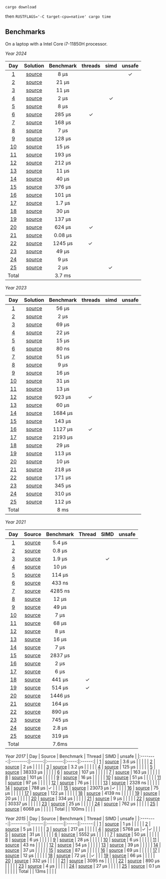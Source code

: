 `cargo download`

then
`RUSTFLAGS='-C target-cpu=native' cargo time`

Benchmarks
-----

On a laptop with a Intel Core i7-11850H processor.

*Year 2024*

| Day   | Solution | Benchmark | threads | simd | unsafe |
|:--------:|:--------:|:------:|:--------:|:--------:|:------:|
| [1](https://adventofcode.com/2024/day/1) | [source](https://github.com/gbagan/advent-of-code-rust/blob/master/src/year2024/day01.rs) | 8 μs | | | ✓|
| [2](https://adventofcode.com/2024/day/2) | [source](https://github.com/gbagan/advent-of-code-rust/blob/master/src/year2024/day02.rs) | 21 μs | | | |
| [3](https://adventofcode.com/2024/day/3) | [source](https://github.com/gbagan/advent-of-code-rust/blob/master/src/year2024/day03.rs) | 11 μs | | | |
| [4](https://adventofcode.com/2024/day/4) | [source](https://github.com/gbagan/advent-of-code-rust/blob/master/src/year2024/day04.rs) | 2 μs | | ✓| |
| [5](https://adventofcode.com/2024/day/5) | [source](https://github.com/gbagan/advent-of-code-rust/blob/master/src/year2024/day05.rs) | 8 μs | | | |
| [6](https://adventofcode.com/2024/day/6) | [source](https://github.com/gbagan/advent-of-code-rust/blob/master/src/year2024/day06.rs) | 285 μs |✓ | | |
| [7](https://adventofcode.com/2024/day/7) | [source](https://github.com/gbagan/advent-of-code-rust/blob/master/src/year2024/day07.rs) | 168 μs | | | |
| [8](https://adventofcode.com/2024/day/8) | [source](https://github.com/gbagan/advent-of-code-rust/blob/master/src/year2024/day08.rs) | 7 μs | | | |  
| [9](https://adventofcode.com/2024/day/9) | [source](https://github.com/gbagan/advent-of-code-rust/blob/master/src/year2024/day09.rs) | 128 μs | | | |
| [10](https://adventofcode.com/2024/day/10) | [source](https://github.com/gbagan/advent-of-code-rust/blob/master/src/year2024/day10.rs) | 15 μs | | | |
| [11](https://adventofcode.com/2024/day/11) | [source](https://github.com/gbagan/advent-of-code-rust/blob/master/src/year2024/day11.rs) | 193 μs | | | |
| [12](https://adventofcode.com/2024/day/12) | [source](https://github.com/gbagan/advent-of-code-rust/blob/master/src/year2024/day12.rs) | 212 μs | | | |
| [13](https://adventofcode.com/2024/day/13) | [source](https://github.com/gbagan/advent-of-code-rust/blob/master/src/year2024/day13.rs) | 11 μs | | | |
| [14](https://adventofcode.com/2024/day/14) | [source](https://github.com/gbagan/advent-of-code-rust/blob/master/src/year2024/day14.rs) | 40 μs | | | |
| [15](https://adventofcode.com/2024/day/15) | [source](https://github.com/gbagan/advent-of-code-rust/blob/master/src/year2024/day15.rs) | 376 μs | | | |
| [16](https://adventofcode.com/2024/day/16) | [source](https://github.com/gbagan/advent-of-code-rust/blob/master/src/year2024/day16.rs) | 101 μs | | | |
| [17](https://adventofcode.com/2024/day/17) | [source](https://github.com/gbagan/advent-of-code-rust/blob/master/src/year2024/day17.rs) | 1.7 μs | | | |
| [18](https://adventofcode.com/2024/day/18) | [source](https://github.com/gbagan/advent-of-code-rust/blob/master/src/year2024/day18.rs) | 30 μs | | | | 
| [19](https://adventofcode.com/2024/day/19) | [source](https://github.com/gbagan/advent-of-code-rust/blob/master/src/year2024/day19.rs) | 137 μs | | | |
| [20](https://adventofcode.com/2024/day/20) | [source](https://github.com/gbagan/advent-of-code-rust/blob/master/src/year2024/day20.rs) | 624 μs |✓| | |
| [21](https://adventofcode.com/2024/day/21) | [source](https://github.com/gbagan/advent-of-code-rust/blob/master/src/year2024/day21.rs) | 0.08 μs | | | |
| [22](https://adventofcode.com/2024/day/22) | [source](https://github.com/gbagan/advent-of-code-rust/blob/master/src/year2024/day22.rs) | 1245 μs |✓ | | |
| [23](https://adventofcode.com/2024/day/23) | [source](https://github.com/gbagan/advent-of-code-rust/blob/master/src/year2024/day23.rs) | 49 μs | | | |
| [24](https://adventofcode.com/2024/day/24) | [source](https://github.com/gbagan/advent-of-code-rust/blob/master/src/year2024/day24.rs) | 9 μs | | | |
| [25](https://adventofcode.com/2024/day/25) | [source](https://github.com/gbagan/advent-of-code-rust/blob/master/src/year2024/day25.rs) | 2 μs | |✓ | |
 | Total |     | 3.7 ms | | |  |

*Year 2023*

| Day   | Solution | Benchmark | threads | simd | unsafe |
|:--------:|:--------:|:------:|:--------:|:--------:|:------:|
| [1](https://adventofcode.com/2023/day/1) | [source](https://github.com/gbagan/advent-of-code-rust/blob/master/src/year2023/day01.rs) | 56 μs | | | |
| [2](https://adventofcode.com/2023/day/2) | [source](https://github.com/gbagan/advent-of-code-rust/blob/master/src/year2023/day02.rs) | 2 μs | | | |
| [3](https://adventofcode.com/2023/day/3) | [source](https://github.com/gbagan/advent-of-code-rust/blob/master/src/year2023/day03.rs) | 69 μs | | | |
| [4](https://adventofcode.com/2023/day/4) | [source](https://github.com/gbagan/advent-of-code-rust/blob/master/src/year2023/day04.rs) | 22 μs | | | |
| [5](https://adventofcode.com/2023/day/5) | [source](https://github.com/gbagan/advent-of-code-rust/blob/master/src/year2023/day05.rs) | 15 μs | | | |
| [6](https://adventofcode.com/2023/day/6) | [source](https://github.com/gbagan/advent-of-code-rust/blob/master/src/year2023/day06.rs) | 80 ns | | | |
| [7](https://adventofcode.com/2023/day/7) | [source](https://github.com/gbagan/advent-of-code-rust/blob/master/src/year2023/day07.rs) | 51 μs | | | |
| [8](https://adventofcode.com/2023/day/8) | [source](https://github.com/gbagan/advent-of-code-rust/blob/master/src/year2023/day08.rs) | 9 μs | | | |
| [9](https://adventofcode.com/2023/day/9) | [source](https://github.com/gbagan/advent-of-code-rust/blob/master/src/year2023/day09.rs) | 16 μs | | | |
| [10](https://adventofcode.com/2023/day/10) | [source](https://github.com/gbagan/advent-of-code-rust/blob/master/src/year2023/day10.rs) | 31 μs | | | |
| [11](https://adventofcode.com/2023/day/11) | [source](https://github.com/gbagan/advent-of-code-rust/blob/master/src/year2023/day11.rs) | 13 μs | | | |
| [12](https://adventofcode.com/2023/day/12) | [source](https://github.com/gbagan/advent-of-code-rust/blob/master/src/year2023/day12.rs) | 923 μs |✓ | | |
| [13](https://adventofcode.com/2023/day/13) | [source](https://github.com/gbagan/advent-of-code-rust/blob/master/src/year2023/day13.rs) | 60 μs | | | |
| [14](https://adventofcode.com/2023/day/14) | [source](https://github.com/gbagan/advent-of-code-rust/blob/master/src/year2023/day14.rs) | 1684 μs | | | |
| [15](https://adventofcode.com/2023/day/15) | [source](https://github.com/gbagan/advent-of-code-rust/blob/master/src/year2023/day15.rs) | 143 μs | | | |
| [16](https://adventofcode.com/2023/day/16) | [source](https://github.com/gbagan/advent-of-code-rust/blob/master/src/year2023/day16.rs) | 1127 μs |✓ | | |
| [17](https://adventofcode.com/2023/day/17) | [source](https://github.com/gbagan/advent-of-code-rust/blob/master/src/year2023/day17.rs) | 2193 μs | | | |
| [18](https://adventofcode.com/2023/day/18) | [source](https://github.com/gbagan/advent-of-code-rust/blob/master/src/year2023/day18.rs) | 29 μs | | | |
| [19](https://adventofcode.com/2023/day/19) | [source](https://github.com/gbagan/advent-of-code-rust/blob/master/src/year2023/day19.rs) | 113 μs | | |  |
| [20](https://adventofcode.com/2023/day/20) | [source](https://github.com/gbagan/advent-of-code-rust/blob/master/src/year2023/day20.rs) | 10 μs | | | |
| [21](https://adventofcode.com/2023/day/21) | [source](https://github.com/gbagan/advent-of-code-rust/blob/master/src/year2023/day21.rs) | 218 μs | | | |
| [22](https://adventofcode.com/2023/day/22) | [source](https://github.com/gbagan/advent-of-code-rust/blob/master/src/year2023/day22.rs) | 171 μs | | | |
| [23](https://adventofcode.com/2023/day/23) | [source](https://github.com/gbagan/advent-of-code-rust/blob/master/src/year2023/day23.rs) | 345 μs | | | |
| [24](https://adventofcode.com/2023/day/24) | [source](https://github.com/gbagan/advent-of-code-rust/blob/master/src/year2023/day24.rs) | 310 μs | | | |
| [25](https://adventofcode.com/2023/day/25) | [source](https://github.com/gbagan/advent-of-code-rust/blob/master/src/year2023/day25.rs) | 112 μs | | | |
 | Total |     | 8 ms | | | |

*Year 2021*

| Day   | Source | Benchmark | Thread | SIMD | unsafe |
|:--------:|:--------:|:------:|:--------:|:-----:|:------:|
| [1](https://adventofcode.com/2021/day/1) | [source](https://github.com/gbagan/advent-of-code-rust/blob/master/src/year2021/day01.rs) | 5.4 μs | | | |
| [2](https://adventofcode.com/2021/day/2) | [source](https://github.com/gbagan/advent-of-code-rust/blob/master/src/year2021/day02.rs) | 0.8 μs | | | |
| [3](https://adventofcode.com/2021/day/3) | [source](https://github.com/gbagan/advent-of-code-rust/blob/master/src/year2021/day03.rs) | 1.9 μs | |✓ | |
| [4](https://adventofcode.com/2021/day/4) | [source](https://github.com/gbagan/advent-of-code-rust/blob/master/src/year2021/day04.rs) | 10 μs | | | |
| [5](https://adventofcode.com/2021/day/5) | [source](https://github.com/gbagan/advent-of-code-rust/blob/master/src/year2021/day05.rs) | 114 μs | | | |
| [6](https://adventofcode.com/2021/day/6) | [source](https://github.com/gbagan/advent-of-code-rust/blob/master/src/year2021/day06.rs) | 433 ns | | | |
| [7](https://adventofcode.com/2021/day/7) | [source](https://github.com/gbagan/advent-of-code-rust/blob/master/src/year2021/day07.rs) | 4285 ns | | | |
| [8](https://adventofcode.com/2021/day/8) | [source](https://github.com/gbagan/advent-of-code-rust/blob/master/src/year2021/day08.rs) | 12 μs | | | |
| [9](https://adventofcode.com/2021/day/9) | [source](https://github.com/gbagan/advent-of-code-rust/blob/master/src/year2021/day09.rs) | 49 μs | | | |
| [10](https://adventofcode.com/2021/day/10) | [source](https://github.com/gbagan/advent-of-code-rust/blob/master/src/year2021/day10.rs) | 7 μs | | | |
| [11](https://adventofcode.com/2021/day/11) | [source](https://github.com/gbagan/advent-of-code-rust/blob/master/src/year2021/day11.rs) | 68 μs | | | |
| [12](https://adventofcode.com/2021/day/12) | [source](https://github.com/gbagan/advent-of-code-rust/blob/master/src/year2021/day12.rs) | 8 μs | | | |
| [13](https://adventofcode.com/2021/day/13) | [source](https://github.com/gbagan/advent-of-code-rust/blob/master/src/year2021/day13.rs) | 16 μs | | | |
| [14](https://adventofcode.com/2021/day/14) | [source](https://github.com/gbagan/advent-of-code-rust/blob/master/src/year2021/day14.rs) | 7 μs | | | |
| [15](https://adventofcode.com/2021/day/15) | [source](https://github.com/gbagan/advent-of-code-rust/blob/master/src/year2021/day15.rs) | 2837 μs | | | |
| [16](https://adventofcode.com/2021/day/16) | [source](https://github.com/gbagan/advent-of-code-rust/blob/master/src/year2021/day16.rs) | 2 μs | | | |
| [17](https://adventofcode.com/2021/day/17) | [source](https://github.com/gbagan/advent-of-code-rust/blob/master/src/year2021/day17.rs) | 6 μs | | | |
| [18](https://adventofcode.com/2021/day/18) | [source](https://github.com/gbagan/advent-of-code-rust/blob/master/src/year2021/day18.rs) | 441 μs |✓ | | |
| [19](https://adventofcode.com/2021/day/19) | [source](https://github.com/gbagan/advent-of-code-rust/blob/master/src/year2021/day19.rs) | 514 μs |✓ | | |
| [20](https://adventofcode.com/2021/day/20) | [source](https://github.com/gbagan/advent-of-code-rust/blob/master/src/year2021/day20.rs) | 1446 μs | | | |
| [21](https://adventofcode.com/2021/day/21) | [source](https://github.com/gbagan/advent-of-code-rust/blob/master/src/year2021/day21.rs) | 164 μs | | | |
| [22](https://adventofcode.com/2021/day/22) | [source](https://github.com/gbagan/advent-of-code-rust/blob/master/src/year2021/day22.rs) | 890 μs | | | |
| [23](https://adventofcode.com/2021/day/23) | [source](https://github.com/gbagan/advent-of-code-rust/blob/master/src/year2021/day23.rs) | 745 μs | | | |
| [24](https://adventofcode.com/2021/day/24) | [source](https://github.com/gbagan/advent-of-code-rust/blob/master/src/year2021/day24.rs) | 2.8 μs | | | |
| [25](https://adventofcode.com/2021/day/25) | [source](https://github.com/gbagan/advent-of-code-rust/blob/master/src/year2021/day25.rs) | 319 μs | | | |
 | Total |     | 7.6ms | | | |

*Year 2017*
| Day   | Source | Benchmark | Thread | SIMD | unsafe |
|:--------:|:--------:|:------:|:--------:|:-----:|:------:|
| [1](https://adventofcode.com/2017/day/1) | [source](https://github.com/gbagan/advent-of-code-rust/blob/master/src/year2017/day01.rs) | 3.6 μs | | | |
| [2](https://adventofcode.com/2017/day/2) | [source](https://github.com/gbagan/advent-of-code-rust/blob/master/src/year2017/day02.rs) | 2 μs | | | |
| [3](https://adventofcode.com/2017/day/3) | [source](https://github.com/gbagan/advent-of-code-rust/blob/master/src/year2017/day03.rs) | 3.2 μs | | | |
| [4](https://adventofcode.com/2017/day/4) | [source](https://github.com/gbagan/advent-of-code-rust/blob/master/src/year2017/day04.rs) | 125 μs | | | |
| [5](https://adventofcode.com/2017/day/5) | [source](https://github.com/gbagan/advent-of-code-rust/blob/master/src/year2017/day05.rs) | 38333 μs | | | |
| [6](https://adventofcode.com/2017/day/6) | [source](https://github.com/gbagan/advent-of-code-rust/blob/master/src/year2017/day06.rs) | 107 μs | | | |
| [7](https://adventofcode.com/2017/day/7) | [source](https://github.com/gbagan/advent-of-code-rust/blob/master/src/year2017/day07.rs) | 163 μs | | | |
| [8](https://adventofcode.com/2017/day/8) | [source](https://github.com/gbagan/advent-of-code-rust/blob/master/src/year2017/day08.rs) | 101 μs | | | |
| [9](https://adventofcode.com/2017/day/9) | [source](https://github.com/gbagan/advent-of-code-rust/blob/master/src/year2017/day09.rs) | 16 μs | | | |
| [10](https://adventofcode.com/2017/day/10) | [source](https://github.com/gbagan/advent-of-code-rust/blob/master/src/year2017/day10.rs) | 51 μs | | | |
| [11](https://adventofcode.com/2017/day/11) | [source](https://github.com/gbagan/advent-of-code-rust/blob/master/src/year2017/day11.rs) | 97 μs | | | |
| [12](https://adventofcode.com/2017/day/12) | [source](https://github.com/gbagan/advent-of-code-rust/blob/master/src/year2017/day12.rs) | 76 μs | | | |
| [13](https://adventofcode.com/2017/day/13) | [source](https://github.com/gbagan/advent-of-code-rust/blob/master/src/year2017/day13.rs) | 2328 ns | | | |
| [14](https://adventofcode.com/2017/day/14) | [source](https://github.com/gbagan/advent-of-code-rust/blob/master/src/year2017/day14.rs) | 788 μs |✓ | | |
| [15](https://adventofcode.com/2017/day/15) | [source](https://github.com/gbagan/advent-of-code-rust/blob/master/src/year2017/day15.rs) | 23073 μs |✓ | | |
| [16](https://adventofcode.com/2017/day/16) | [source](https://github.com/gbagan/advent-of-code-rust/blob/master/src/year2017/day16.rs) | 75 μs | | | |
| [17](https://adventofcode.com/2017/day/17) | [source](https://github.com/gbagan/advent-of-code-rust/blob/master/src/year2017/day17.rs) | 122 μs | | | |
| [18](https://adventofcode.com/2017/day/18) | [source](https://github.com/gbagan/advent-of-code-rust/blob/master/src/year2017/day18.rs) | 4139 ns | | | |
| [19](https://adventofcode.com/2017/day/19) | [source](https://github.com/gbagan/advent-of-code-rust/blob/master/src/year2017/day19.rs) | 20 μs | | | |
| [20](https://adventofcode.com/2017/day/20) | [source](https://github.com/gbagan/advent-of-code-rust/blob/master/src/year2017/day20.rs) | 334 μs | | | |
| [21](https://adventofcode.com/2017/day/21) | [source](https://github.com/gbagan/advent-of-code-rust/blob/master/src/year2017/day21.rs) | 9 μs | | | |
| [22](https://adventofcode.com/2017/day/22) | [source](https://github.com/gbagan/advent-of-code-rust/blob/master/src/year2017/day22.rs) | 30337 μs | | | |
| [23](https://adventofcode.com/2017/day/23) | [source](https://github.com/gbagan/advent-of-code-rust/blob/master/src/year2017/day23.rs) | 25 μs | | | |
| [24](https://adventofcode.com/2017/day/24) | [source](https://github.com/gbagan/advent-of-code-rust/blob/master/src/year2017/day24.rs) | 762 μs | | | |
| [25](https://adventofcode.com/2017/day/25) | [source](https://github.com/gbagan/advent-of-code-rust/blob/master/src/year2017/day25.rs) | 6068 μs | | | |
 | Total |     | 100ms | | | |

*Year 2015*
| Day   | Source | Benchmark | Thread | SIMD | unsafe |
|:--------:|:--------:|:------:|:--------:|:-----:|:------:|
| [1](https://adventofcode.com/2015/day/1) | [source](https://github.com/gbagan/advent-of-code-rust/blob/master/src/year2015/day01.rs) | 1 μs | | | |
| [2](https://adventofcode.com/2015/day/2) | [source](https://github.com/gbagan/advent-of-code-rust/blob/master/src/year2015/day02.rs) | 5 μs | | | |
| [3](https://adventofcode.com/2015/day/3) | [source](https://github.com/gbagan/advent-of-code-rust/blob/master/src/year2015/day03.rs) | 217 μs | | | |
| [4](https://adventofcode.com/2015/day/4) | [source](https://github.com/gbagan/advent-of-code-rust/blob/master/src/year2015/day04.rs) | 5768 μs |✓ |✓ | |
| [5](https://adventofcode.com/2015/day/5) | [source](https://github.com/gbagan/advent-of-code-rust/blob/master/src/year2015/day05.rs) | 31 μs | | | |
| [6](https://adventofcode.com/2015/day/6) | [source](https://github.com/gbagan/advent-of-code-rust/blob/master/src/year2015/day06.rs) | 5552 μs | | | |
| [7](https://adventofcode.com/2015/day/7) | [source](https://github.com/gbagan/advent-of-code-rust/blob/master/src/year2015/day07.rs) | 50 μs | | | |
| [8](https://adventofcode.com/2015/day/8) | [source](https://github.com/gbagan/advent-of-code-rust/blob/master/src/year2015/day08.rs) | 6 μs | | | |
| [9](https://adventofcode.com/2015/day/9) | [source](https://github.com/gbagan/advent-of-code-rust/blob/master/src/year2015/day09.rs) | 28 μs | | | |
| [10](https://adventofcode.com/2015/day/10) | [source](https://github.com/gbagan/advent-of-code-rust/blob/master/src/year2015/day10.rs) | 6 μs | | | |
| [11](https://adventofcode.com/2015/day/11) | [source](https://github.com/gbagan/advent-of-code-rust/blob/master/src/year2015/day11.rs) | 43 ns | | | |
| [12](https://adventofcode.com/2015/day/12) | [source](https://github.com/gbagan/advent-of-code-rust/blob/master/src/year2015/day12.rs) | 54 μs | | | |
| [13](https://adventofcode.com/2015/day/13) | [source](https://github.com/gbagan/advent-of-code-rust/blob/master/src/year2015/day13.rs) | 39 μs | | | |
| [14](https://adventofcode.com/2015/day/14) | [source](https://github.com/gbagan/advent-of-code-rust/blob/master/src/year2015/day14.rs) | 37 μs | | | |
| [15](https://adventofcode.com/2015/day/15) | [source](https://github.com/gbagan/advent-of-code-rust/blob/master/src/year2015/day15.rs) | 87 μs | | | |
| [16](https://adventofcode.com/2015/day/16) | [source](https://github.com/gbagan/advent-of-code-rust/blob/master/src/year2015/day16.rs) | 69 μs | | | |
| [17](https://adventofcode.com/2015/day/17) | [source](https://github.com/gbagan/advent-of-code-rust/blob/master/src/year2015/day17.rs) | 12 μs | | | |
| [18](https://adventofcode.com/2015/day/18) | [source](https://github.com/gbagan/advent-of-code-rust/blob/master/src/year2015/day18.rs) | 72 μs | |✓ | |
| [19](https://adventofcode.com/2015/day/19) | [source](https://github.com/gbagan/advent-of-code-rust/blob/master/src/year2015/day19.rs) | 66 μs | | | |
| [20](https://adventofcode.com/2015/day/20) | [source](https://github.com/gbagan/advent-of-code-rust/blob/master/src/year2015/day20.rs) | 332 μs | | | |
| [21](https://adventofcode.com/2015/day/21) | [source](https://github.com/gbagan/advent-of-code-rust/blob/master/src/year2015/day21.rs) | 3095 ns | | | |
| [22](https://adventofcode.com/2015/day/22) | [source](https://github.com/gbagan/advent-of-code-rust/blob/master/src/year2015/day22.rs) | 890 μs | | | |
| [23](https://adventofcode.com/2015/day/23) | [source](https://github.com/gbagan/advent-of-code-rust/blob/master/src/year2015/day23.rs) | 4 μs | | | |
| [24](https://adventofcode.com/2015/day/24) | [source](https://github.com/gbagan/advent-of-code-rust/blob/master/src/year2015/day24.rs) | 27 μs | | | |
| [25](https://adventofcode.com/2015/day/25) | [source](https://github.com/gbagan/advent-of-code-rust/blob/master/src/year2015/day25.rs) | 0.1 μs | | | |
 | Total |     | 13ms | | | |

